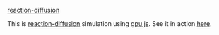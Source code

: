 [reaction-diffusion](https://github.com/laserchicken/raw/master/reaction_diffusion/doc/reaction-diffusion.png)

This is [reaction-diffusion](https://en.wikipedia.org/wiki/Reaction%E2%80%93diffusion_system) simulation using [gpu.js](https://github.com/gpujs/gpu.js). See it in action [here](https://laserchicken.github.io/reaction_diffusion/).
